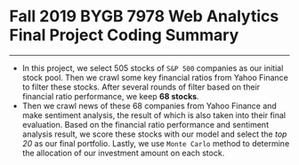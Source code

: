# Fall 2019 BYGB 7978 Web Analytics Final Project Coding Summary
---

* In this project, we select 505 stocks of `S&P 500` companies as our initial stock pool. Then we crawl some key financial ratios from Yahoo Finance to filter these stocks. After several rounds of filter based on their financial ratio performance, we keep **68 stocks**. 
* Then we crawl news of these 68 companies from Yahoo Finance and make sentiment analysis, the result of which is also taken into their final evaluation. Based on the financial ratio performance and sentiment analysis result, we score these stocks with our model and select the _top 20_ as our final portfolio. Lastly, we use `Monte Carlo` method to determine the allocation of our investment amount on each stock. 
